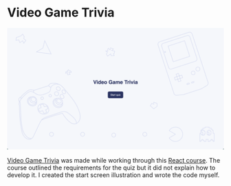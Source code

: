 # Video Game Trivia

![Video game trivia start screen with a start quiz button](/readme-assets/trivia-start.png)

[Video Game Trivia](https://alextownson.github.io/trivia/dist/) was made while working through this [React course](https://www.youtube.com/watch?v=bMknfKXIFA8&t=5118s&ab_channel=freeCodeCamp.org). The course outlined the requirements for the quiz but it did not explain how to develop it. I created the start screen illustration and wrote the code myself. 

